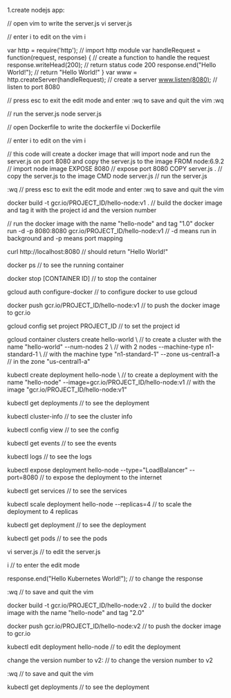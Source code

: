 1.create nodejs app:

// open vim to write the server.js 
vi server.js

// enter i to edit on the vim
i


var http = require('http');                           // import http module 
var handleRequest = function(request, response) {     // create a function to handle the request 
  response.writeHead(200);                            // return status code 200 
  response.end("Hello World!");                       // return "Hello World!" 
}
var www = http.createServer(handleRequest);           // create a server
www.listen(8080);                                     // listen to port 8080

// press esc to exit the edit mode and enter :wq to save and quit the vim
:wq

// run the server.js
node server.js

// open Dockerfile to write the dockerfile
vi Dockerfile

// enter i to edit on the vim
i

// this code will create a docker image that will import node and run the server.js on port 8080 and copy the server.js to the image
FROM node:6.9.2     // import node image
EXPOSE 8080        // expose port 8080 
COPY server.js .   // copy the server.js to the image 
CMD node server.js // run the server.js


:wq // press esc to exit the edit mode and enter :wq to save and quit the vim 

docker build -t gcr.io/PROJECT_ID/hello-node:v1 .  // build the docker image and tag it with the project id and the version number 

// run the docker image with the name "hello-node" and tag "1.0"
docker run -d -p 8080:8080 gcr.io/PROJECT_ID/hello-node:v1 // -d means run in background and -p means port mapping 


curl http://localhost:8080 // should return "Hello World!" 


docker ps // to see the running container

docker stop [CONTAINER ID] // to stop the container

gcloud auth configure-docker // to configure docker to use gcloud

docker push gcr.io/PROJECT_ID/hello-node:v1 // to push the docker image to gcr.io

gcloud config set project PROJECT_ID // to set the project id

gcloud container clusters create hello-world \ // to create a cluster with the name "hello-world"
                --num-nodes 2 \ // with 2 nodes
                --machine-type n1-standard-1 \ // with the machine type "n1-standard-1"
                --zone us-central1-a  // in the zone "us-central1-a" 


kubectl create deployment hello-node \ // to create a deployment with the name "hello-node"
    --image=gcr.io/PROJECT_ID/hello-node:v1 // with the image "gcr.io/PROJECT_ID/hello-node:v1"


kubectl get deployments // to see the deployment

kubectl cluster-info // to see the cluster info

kubectl config view // to see the config

kubectl get events // to see the events 
 
kubectl logs <pod-name> // to see the logs 

kubectl expose deployment hello-node --type="LoadBalancer" --port=8080 // to expose the deployment to the internet 

kubectl get services // to see the services 

kubectl scale deployment hello-node --replicas=4 // to scale the deployment to 4 replicas 

kubectl get deployment  // to see the deployment 

kubectl get pods // to see the pods 

vi server.js // to edit the server.js 

i // to enter the edit mode 

response.end("Hello Kubernetes World!"); // to change the response 

:wq // to save and quit the vim 

docker build -t gcr.io/PROJECT_ID/hello-node:v2 . // to build the docker image with the name "hello-node" and tag "2.0" 

docker push gcr.io/PROJECT_ID/hello-node:v2 // to push the docker image to gcr.io 

kubectl edit deployment hello-node // to edit the deployment 

change the version number to v2: // to change the version number to v2 

:wq // to save and quit the vim 

kubectl get deployments // to see the deployment 



